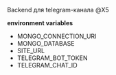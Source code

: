 Backend для telegram-канала @X5

**environment variables**
* MONGO_CONNECTION_URI
* MONGO_DATABASE
* SITE_URL
* TELEGRAM_BOT_TOKEN
* TELEGRAM_CHAT_ID